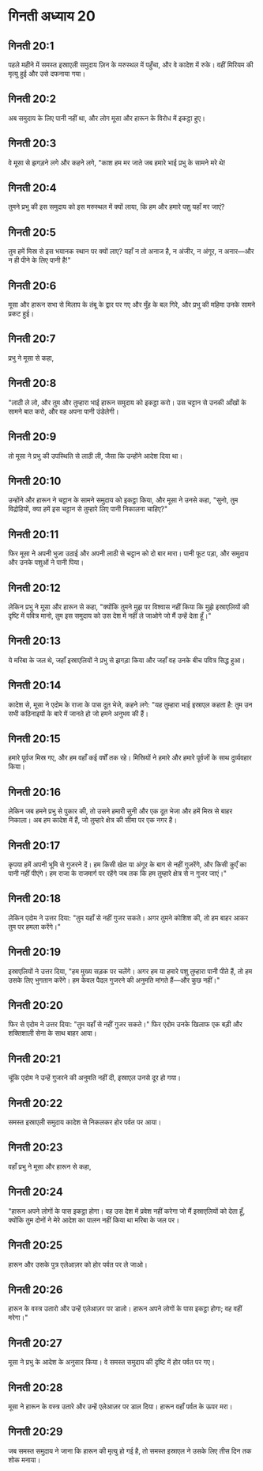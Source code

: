 # गिनती अध्याय 20

## गिनती 20:1
पहले महीने में समस्त इस्राएली समुदाय ज़िन के मरुस्थल में पहुँचा, और वे कादेश में रुके। वहीं मिरियम की मृत्यु हुई और उसे दफनाया गया।

## गिनती 20:2
अब समुदाय के लिए पानी नहीं था, और लोग मूसा और हारून के विरोध में इकट्ठा हुए।

## गिनती 20:3
वे मूसा से झगड़ने लगे और कहने लगे, "काश हम मर जाते जब हमारे भाई प्रभु के सामने मरे थे!

## गिनती 20:4
तुमने प्रभु की इस समुदाय को इस मरुस्थल में क्यों लाया, कि हम और हमारे पशु यहाँ मर जाएं?

## गिनती 20:5
तुम हमें मिस्र से इस भयानक स्थान पर क्यों लाए? यहाँ न तो अनाज है, न अंजीर, न अंगूर, न अनार—और न ही पीने के लिए पानी है!"

## गिनती 20:6
मूसा और हारून सभा से मिलाप के तंबू के द्वार पर गए और मुँह के बल गिरे, और प्रभु की महिमा उनके सामने प्रकट हुई।

## गिनती 20:7
प्रभु ने मूसा से कहा,

## गिनती 20:8
"लाठी ले लो, और तुम और तुम्हारा भाई हारून समुदाय को इकट्ठा करो। उस चट्टान से उनकी आँखों के सामने बात करो, और वह अपना पानी उंडेलेगी।

## गिनती 20:9
तो मूसा ने प्रभु की उपस्थिति से लाठी ली, जैसा कि उन्होंने आदेश दिया था।

## गिनती 20:10
उन्होंने और हारून ने चट्टान के सामने समुदाय को इकट्ठा किया, और मूसा ने उनसे कहा, "सुनो, तुम विद्रोहियों, क्या हमें इस चट्टान से तुम्हारे लिए पानी निकालना चाहिए?"

## गिनती 20:11
फिर मूसा ने अपनी भुजा उठाई और अपनी लाठी से चट्टान को दो बार मारा। पानी फूट पड़ा, और समुदाय और उनके पशुओं ने पानी पिया।

## गिनती 20:12
लेकिन प्रभु ने मूसा और हारून से कहा, "क्योंकि तुमने मुझ पर विश्वास नहीं किया कि मुझे इस्राएलियों की दृष्टि में पवित्र मानो, तुम इस समुदाय को उस देश में नहीं ले जाओगे जो मैं उन्हें देता हूँ।"

## गिनती 20:13
ये मरिबा के जल थे, जहाँ इस्राएलियों ने प्रभु से झगड़ा किया और जहाँ वह उनके बीच पवित्र सिद्ध हुआ।

## गिनती 20:14
कादेश से, मूसा ने एदोम के राजा के पास दूत भेजे, कहने लगे: "यह तुम्हारा भाई इस्राएल कहता है: तुम उन सभी कठिनाइयों के बारे में जानते हो जो हमने अनुभव की हैं।

## गिनती 20:15
हमारे पूर्वज मिस्र गए, और हम वहाँ कई वर्षों तक रहे। मिस्रियों ने हमारे और हमारे पूर्वजों के साथ दुर्व्यवहार किया।

## गिनती 20:16
लेकिन जब हमने प्रभु से पुकार की, तो उसने हमारी सुनी और एक दूत भेजा और हमें मिस्र से बाहर निकाला। अब हम कादेश में हैं, जो तुम्हारे क्षेत्र की सीमा पर एक नगर है।

## गिनती 20:17
कृपया हमें अपनी भूमि से गुजरने दें। हम किसी खेत या अंगूर के बाग से नहीं गुजरेंगे, और किसी कुएँ का पानी नहीं पीएंगे। हम राजा के राजमार्ग पर रहेंगे जब तक कि हम तुम्हारे क्षेत्र से न गुजर जाएं।"

## गिनती 20:18
लेकिन एदोम ने उत्तर दिया: "तुम यहाँ से नहीं गुजर सकते। अगर तुमने कोशिश की, तो हम बाहर आकर तुम पर हमला करेंगे।"

## गिनती 20:19
इस्राएलियों ने उत्तर दिया, "हम मुख्य सड़क पर चलेंगे। अगर हम या हमारे पशु तुम्हारा पानी पीते हैं, तो हम उसके लिए भुगतान करेंगे। हम केवल पैदल गुजरने की अनुमति मांगते हैं—और कुछ नहीं।"

## गिनती 20:20
फिर से एदोम ने उत्तर दिया: "तुम यहाँ से नहीं गुजर सकते।" फिर एदोम उनके खिलाफ एक बड़ी और शक्तिशाली सेना के साथ बाहर आया।

## गिनती 20:21
चूंकि एदोम ने उन्हें गुजरने की अनुमति नहीं दी, इस्राएल उनसे दूर हो गया।

## गिनती 20:22
समस्त इस्राएली समुदाय कादेश से निकलकर होर पर्वत पर आया।

## गिनती 20:23
वहाँ प्रभु ने मूसा और हारून से कहा,

## गिनती 20:24
"हारून अपने लोगों के पास इकट्ठा होगा। वह उस देश में प्रवेश नहीं करेगा जो मैं इस्राएलियों को देता हूँ, क्योंकि तुम दोनों ने मेरे आदेश का पालन नहीं किया था मरिबा के जल पर।

## गिनती 20:25
हारून और उसके पुत्र एलेआज़र को होर पर्वत पर ले जाओ।

## गिनती 20:26
हारून के वस्त्र उतारो और उन्हें एलेआज़र पर डालो। हारून अपने लोगों के पास इकट्ठा होगा; वह वहीं मरेगा।"

## गिनती 20:27
मूसा ने प्रभु के आदेश के अनुसार किया। वे समस्त समुदाय की दृष्टि में होर पर्वत पर गए।

## गिनती 20:28
मूसा ने हारून के वस्त्र उतारे और उन्हें एलेआज़र पर डाल दिया। हारून वहाँ पर्वत के ऊपर मरा।

## गिनती 20:29
जब समस्त समुदाय ने जाना कि हारून की मृत्यु हो गई है, तो समस्त इस्राएल ने उसके लिए तीस दिन तक शोक मनाया।
